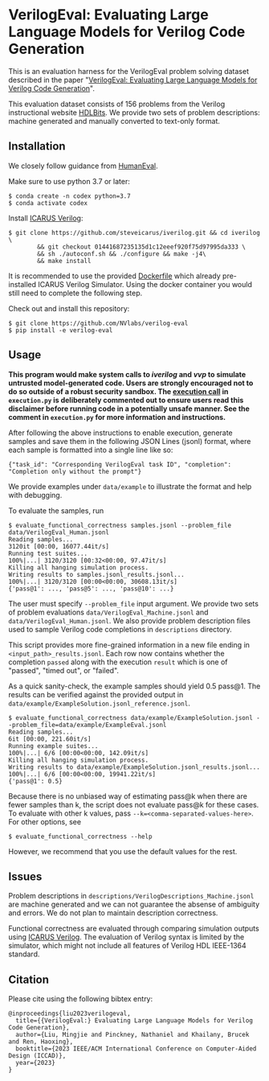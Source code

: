 # VerilogEval: Evaluating Large Language Models for Verilog Code Generation 

This is an evaluation harness for the VerilogEval problem solving dataset
described in the paper "[VerilogEval: Evaluating Large
Language Models for Verilog Code Generation](https://arxiv.org/abs/2309.07544)".

This evaluation dataset consists of 156 problems from the Verilog 
instructional website [HDLBits](https://hdlbits.01xz.net/wiki/Problem_sets).
We provide two sets of problem descriptions: machine generated and manually
converted to text-only format.

## Installation

We closely follow guidance from [HumanEval](https://github.com/openai/human-eval/tree/master).

Make sure to use python 3.7 or later:
```
$ conda create -n codex python=3.7
$ conda activate codex
```

Install [ICARUS Verilog](https://github.com/steveicarus/iverilog):
```
$ git clone https://github.com/steveicarus/iverilog.git && cd iverilog \
        && git checkout 01441687235135d1c12eeef920f75d97995da333 \
        && sh ./autoconf.sh && ./configure && make -j4\
        && make install
```

It is recommended to use the provided [Dockerfile](https://github.com/NVlabs/verilog-eval/blob/main/Dockerfile) 
which already pre-installed ICARUS Verilog Simulator. Using the docker container
you would still need to complete the following step.

Check out and install this repository:
```
$ git clone https://github.com/NVlabs/verilog-eval
$ pip install -e verilog-eval
```

## Usage

**This program would make system calls to *iverilog* and *vvp* to simulate 
untrusted model-generated code. Users are strongly
encouraged not to do so outside of a robust security sandbox. The [execution
call](https://github.com/NVlabs/verilog-eval/blob/main/verilog_eval/execution.py#L79-L112)
in `execution.py` is deliberately commented out to ensure users read this
disclaimer before running code in a potentially unsafe manner. See the comment in
`execution.py` for more information and instructions.**

After following the above instructions to enable execution, generate samples
and save them in the following JSON Lines (jsonl) format, where each sample is
formatted into a single line like so:
```
{"task_id": "Corresponding VerilogEval task ID", "completion": "Completion only without the prompt"}
```
We provide examples under `data/example` to illustrate the format and help with debugging.

To evaluate the samples, run
```
$ evaluate_functional_correctness samples.jsonl --problem_file data/VerilogEval_Human.jsonl
Reading samples...
3120it [00:00, 16077.44it/s]
Running test suites...
100%|...| 3120/3120 [00:32<00:00, 97.47it/s]
Killing all hanging simulation process.
Writing results to samples.jsonl_results.jsonl...
100%|...| 3120/3120 [00:00<00:00, 30608.13it/s]
{'pass@1': ..., 'pass@5': ..., 'pass@10': ...}
```

The user must specify `--problem_file` input argument. We provide two sets of problem
evaluations `data/VerilogEval_Machine.jsonl` and `data/VerilogEval_Human.jsonl`. 
We also provide problem description files used to sample Verilog code completions 
in `descriptions` directory.

This script provides more fine-grained information in a new file ending in
`<input_path>_results.jsonl`. Each row now contains whether the completion
`passed` along with the execution `result` which is one of "passed", "timed
out", or "failed".

As a quick sanity-check, the example samples should yield 0.5 pass@1. The results can be
verified against the provided output 
in `data/example/ExampleSolution.jsonl_reference.jsonl`.
```
$ evaluate_functional_correctness data/example/ExampleSolution.jsonl --problem_file=data/example/ExampleEval.jsonl
Reading samples...
6it [00:00, 221.60it/s]
Running example suites...
100%|...| 6/6 [00:00<00:00, 142.09it/s]
Killing all hanging simulation process.
Writing results to data/example/ExampleSolution.jsonl_results.jsonl...
100%|...| 6/6 [00:00<00:00, 19941.22it/s]
{'pass@1': 0.5}
```

Because there is no unbiased way of estimating pass@k when there are fewer
samples than k, the script does not evaluate pass@k for these cases. To
evaluate with other k values, pass `--k=<comma-separated-values-here>`. For
other options, see
```
$ evaluate_functional_correctness --help
```
However, we recommend that you use the default values for the rest.

## Issues
Problem descriptions in `descriptions/VerilogDescriptions_Machine.jsonl` are machine 
generated and we can not guarantee the absense of ambiguity and errors. We do not plan
to maintain description correctness.

Functional correctness are evaluated through comparing simulation outputs using 
[ICARUS Verilog](https://github.com/steveicarus/iverilog). The evaluation of Verilog syntax is limited by the simulator, which might not include all features of Verilog HDL 
IEEE-1364 standard.


## Citation

Please cite using the following bibtex entry:

```
@inproceedings{liu2023verilogeval,
  title={{VerilogEval:} Evaluating Large Language Models for Verilog Code Generation},
  author={Liu, Mingjie and Pinckney, Nathaniel and Khailany, Brucek and Ren, Haoxing},
  booktitle={2023 IEEE/ACM International Conference on Computer-Aided Design (ICCAD)}, 
  year={2023}
}
```
